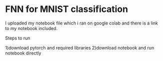 # FNN for MNIST classification
I uploaded my notebook file which i ran on google colab and there is a link to my notebook included.

Steps to run

1)download pytorch and required libraries
2)download notebook and run notebook directly

